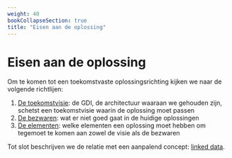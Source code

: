 ```yaml
---
weight: 40
bookCollapseSection: true
title: "Eisen aan de oplossing"
---
```


# Eisen aan de oplossing

Om te komen tot een toekomstvaste oplossingsrichting kijken we naar de volgende richtlijen:
1. [De toekomstvisie](1.toekomstvisie): de GDI, de architectuur waaraan we gehouden zijn, schetst een toekomstvisie waarin de oplossing moet passen
2. [De bezwaren](2.bezwaren): wat er niet goed gaat in de huidige oplossingen
3. [De elementen](3.elementen): welke elementen een oplossing moet hebben om tegemoet te komen aan zowel de visie als de bezwaren

Tot slot beschrijven we de relatie met een aanpalend concept: [linked data](6.linked_data.md).
